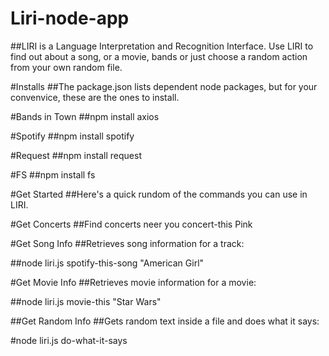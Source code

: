 # Liri-node-app

##LIRI is a Language Interpretation and Recognition Interface. Use LIRI to find out about a song, or a movie, bands or just choose a random action from your own random file.

#Installs
##The package.json lists dependent node packages, but for your convenvice, these are the ones to install.

#Bands in Town 
##npm install axios

#Spotify
##npm install spotify

#Request
##npm install request

#FS
##npm install fs


#Get Started
##Here's a quick rundom of the commands you can use in LIRI.

#Get Concerts
##Find concerts neer you concert-this Pink


#Get Song Info
##Retrieves song information for a track:

##node liri.js spotify-this-song "American Girl"

#Get Movie Info
##Retrieves movie information for a movie:

##node liri.js movie-this "Star Wars"

##Get Random Info
##Gets random text inside a file and does what it says:

#node liri.js  do-what-it-says
